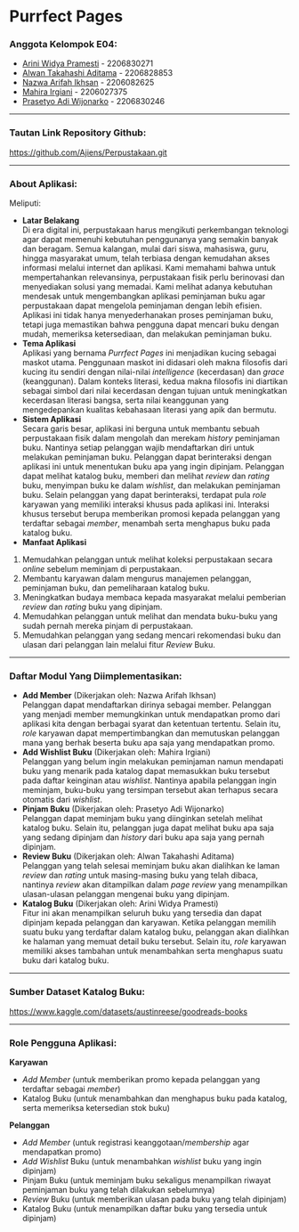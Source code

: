 <h1>Purrfect Pages</h3>

### **Anggota Kelompok E04**: 
- [Arini Widya Pramesti](https://github.com/widyaprms) - 2206830271
- [Alwan Takahashi Aditama](https://github.com/Ajiens) - 2206828853
- [Nazwa Arifah Ikhsan](https://github.com/nazwaikhsan) - 2206082625
- [Mahira Irgiani](https://github.com/mahirairgn) - 2206027375
- [Prasetyo Adi Wijonarko](https://github.com/prasetyoadii) - 2206830246
<hr>

### **Tautan Link Repository Github:**
https://github.com/Ajiens/Perpustakaan.git
<hr>

### **About Aplikasi:**
Meliputi:
- **Latar Belakang**<br>
Di era digital ini, perpustakaan harus mengikuti perkembangan teknologi agar dapat memenuhi kebutuhan penggunanya yang semakin banyak dan beragam. Semua kalangan, mulai dari siswa, mahasiswa, guru, hingga masyarakat umum, telah terbiasa dengan kemudahan akses informasi melalui internet dan aplikasi. Kami memahami bahwa untuk mempertahankan relevansinya, perpustakaan fisik perlu berinovasi dan menyediakan solusi yang memadai. Kami melihat adanya kebutuhan mendesak untuk mengembangkan aplikasi peminjaman buku agar perpustakaan dapat mengelola peminjaman dengan lebih efisien. Aplikasi ini tidak hanya menyederhanakan proses peminjaman buku, tetapi juga memastikan bahwa pengguna dapat mencari buku dengan mudah, memeriksa ketersediaan, dan melakukan peminjaman buku.
- **Tema Aplikasi**<br>
Aplikasi yang bernama *Purrfect Pages* ini menjadikan kucing sebagai maskot utama. Penggunaan maskot ini didasari oleh makna filosofis dari kucing itu sendiri dengan nilai-nilai *intelligence* (kecerdasan) dan *grace* (keanggunan). Dalam konteks literasi, kedua makna filosofis ini diartikan sebagai simbol dari nilai kecerdasan dengan tujuan untuk meningkatkan kecerdasan literasi bangsa, serta nilai keanggunan yang mengedepankan kualitas kebahasaan literasi yang apik dan bermutu. 
- **Sistem Aplikasi**<br>
Secara garis besar, aplikasi ini berguna untuk membantu sebuah perpustakaan fisik dalam mengolah dan merekam *history* peminjaman buku. Nantinya setiap pelanggan wajib mendaftarkan diri untuk melakukan peminjaman buku. Pelanggan dapat berinteraksi dengan aplikasi ini untuk menentukan buku apa yang ingin dipinjam. Pelanggan dapat melihat katalog buku, memberi dan melihat *review* dan *rating* buku, menyimpan buku ke dalam *wishlist*, dan melakukan peminjaman buku. Selain pelanggan yang dapat berinteraksi, terdapat pula *role* karyawan yang memiliki interaksi khusus pada aplikasi ini. Interaksi khusus tersebut berupa memberikan promosi kepada pelanggan yang terdaftar sebagai *member*, menambah serta menghapus buku pada katalog buku.
- **Manfaat Aplikasi**<br>
1. Memudahkan pelanggan untuk melihat koleksi perpustakaan secara *online* sebelum meminjam di perpustakaan.
2. Membantu karyawan dalam mengurus manajemen pelanggan, peminjaman buku, dan pemeliharaan katalog buku.
3. Meningkatkan budaya membaca kepada masyarakat melalui pemberian *review* dan *rating* buku yang dipinjam.
4. Memudahkan pelanggan untuk melihat dan mendata buku-buku yang sudah pernah mereka pinjam di perpustakaan.
5. Memudahkan pelanggan yang sedang mencari rekomendasi buku dan ulasan dari pelanggan lain melalui fitur *Review* Buku.
<hr>

### **Daftar Modul Yang Diimplementasikan:**
- **Add Member** (Dikerjakan oleh: Nazwa Arifah Ikhsan)<br>
Pelanggan dapat mendaftarkan dirinya sebagai member. Pelanggan yang menjadi member memungkinkan untuk mendapatkan promo dari aplikasi kita dengan berbagai syarat dan ketentuan tertentu. Selain itu, *role* karyawan dapat mempertimbangkan dan memutuskan pelanggan mana yang berhak beserta buku apa saja yang mendapatkan promo.
- **Add Wishlist Buku** (Dikerjakan oleh: Mahira Irgiani)<br>
	Pelanggan yang belum ingin melakukan peminjaman namun mendapati buku yang menarik pada katalog dapat memasukkan buku tersebut pada daftar keinginan atau *wishlist*. Nantinya apabila pelanggan ingin meminjam, buku-buku yang tersimpan tersebut akan terhapus secara otomatis dari *wishlist*. 
- **Pinjam Buku** (Dikerjakan oleh: Prasetyo Adi Wijonarko)<br>
Pelanggan dapat meminjam buku yang diinginkan setelah melihat katalog buku. Selain itu, pelanggan juga dapat melihat buku apa saja yang sedang dipinjam dan *history* dari buku apa saja yang pernah dipinjam.
- **Review Buku** (Dikerjakan oleh: Alwan Takahashi Aditama)<br>
Pelanggan yang telah selesai meminjam buku akan dialihkan ke laman *review* dan *rating* untuk masing-masing buku yang telah dibaca, nantinya *review* akan ditampilkan dalam *page review* yang menampilkan ulasan-ulasan pelanggan mengenai buku yang dipinjam.
- **Katalog Buku** (Dikerjakan oleh: Arini Widya Pramesti)<br>
Fitur ini akan menampilkan seluruh buku yang tersedia dan dapat dipinjam kepada pelanggan dan karyawan. Ketika pelanggan memilih suatu buku yang terdaftar dalam katalog buku, pelanggan akan dialihkan ke halaman yang memuat detail buku tersebut. Selain itu, *role* karyawan memiliki akses tambahan untuk menambahkan serta menghapus suatu buku dari katalog buku. 
<hr>

### **Sumber Dataset Katalog Buku:**
https://www.kaggle.com/datasets/austinreese/goodreads-books
<hr>

### **Role Pengguna Aplikasi:**
**Karyawan**
- *Add Member* (untuk memberikan promo kepada pelanggan yang terdaftar sebagai *member*)
- Katalog Buku (untuk menambahkan dan menghapus buku pada katalog, serta memeriksa ketersedian stok buku) <br>


**Pelanggan**
- *Add Member* (untuk registrasi keanggotaan/*membership* agar mendapatkan promo)
- *Add Wishlist* Buku (untuk menambahkan *wishlist*  buku yang ingin dipinjam)
- Pinjam Buku (untuk meminjam buku sekaligus menampilkan riwayat peminjaman buku yang telah dilakukan sebelumnya)
- *Review* Buku (untuk memberikan ulasan pada buku yang telah dipinjam)
- Katalog Buku (untuk menampilkan daftar buku yang tersedia untuk dipinjam)


